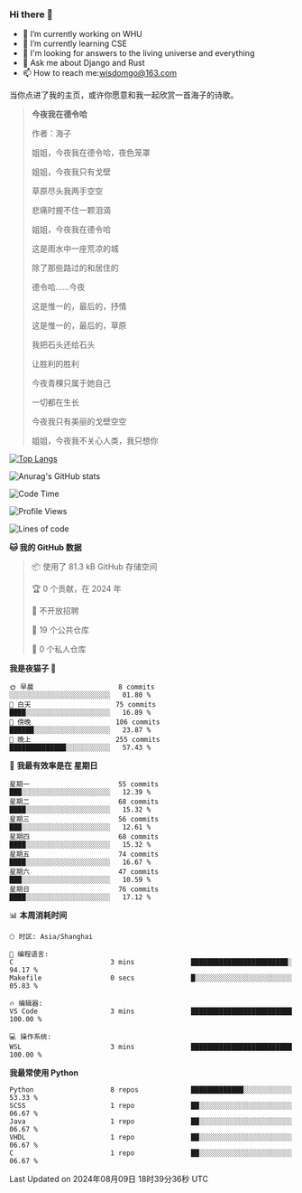 ### Hi there 👋



- 🔭 I’m currently working on WHU
- 🌱 I’m currently learning CSE
- 🤔 I'm looking for answers to the living universe and everything
- 💬 Ask me about Django and Rust
- 📫 How to reach me:wisdomgo@163.com

当你点进了我的主页，或许你愿意和我一起欣赏一首海子的诗歌。

>**今夜我在德令哈**
>
>作者：海子
>
>姐姐，今夜我在德令哈，夜色笼罩
>
>姐姐，今夜我只有戈壁
>
>草原尽头我两手空空
>
>悲痛时握不住一颗泪滴
>
>姐姐，今夜我在德令哈
>
>这是雨水中一座荒凉的城
>
>除了那些路过的和居住的
>
>德令哈......今夜
>
>这是惟一的，最后的，抒情
>
>这是惟一的，最后的，草原
>
>我把石头还给石头
>
>让胜利的胜利
>
>今夜青稞只属于她自己
>
>一切都在生长
>
>今夜我只有美丽的戈壁空空
>
>姐姐，今夜我不关心人类，我只想你



[![Top Langs](https://github-readme-stats.vercel.app/api/top-langs/?username=wisdomgo&theme=onedark)](https://github.com/anuraghazra/github-readme-stats)

![Anurag's GitHub stats](https://github-readme-stats.vercel.app/api?username=wisdomgo&hide=contribs,stars&theme=synthwave)

<!--START_SECTION:waka-->
![Code Time](http://img.shields.io/badge/Code%20Time-204%20hrs%208%20mins-blue)

![Profile Views](http://img.shields.io/badge/%E4%B8%AA%E4%BA%BA%E8%B5%84%E6%96%99%E8%A7%82%E7%9C%8B%E6%AC%A1%E6%95%B0-1-blue)

![Lines of code](https://img.shields.io/badge/%E4%BB%8E%E3%80%8CHello%20World%E3%80%8D%E8%B5%B7%E6%88%91%E5%B7%B2%E7%BB%8F%E5%86%99%E4%BA%86-635.1%20thousand%20%E8%A1%8C%E4%BB%A3%E7%A0%81-blue)

**🐱 我的 GitHub 数据** 

> 📦  使用了 81.3 kB GitHub 存储空间 
 > 
> 🏆 0 个贡献，在 2024 年
 > 
> 🚫 不开放招聘
 > 
> 📜 19 个公共仓库 
 > 
> 🔑 0 个私人仓库 
 > 
**我是夜猫子 🦉** 

```text
🌞 早晨                     8 commits           ░░░░░░░░░░░░░░░░░░░░░░░░░   01.80 % 
🌆 白天                     75 commits          ████░░░░░░░░░░░░░░░░░░░░░   16.89 % 
🌃 傍晚                     106 commits         ██████░░░░░░░░░░░░░░░░░░░   23.87 % 
🌙 晚上                     255 commits         ██████████████░░░░░░░░░░░   57.43 % 
```
📅 **我最有效率是在 星期日** 

```text
星期一                      55 commits          ███░░░░░░░░░░░░░░░░░░░░░░   12.39 % 
星期二                      68 commits          ████░░░░░░░░░░░░░░░░░░░░░   15.32 % 
星期三                      56 commits          ███░░░░░░░░░░░░░░░░░░░░░░   12.61 % 
星期四                      68 commits          ████░░░░░░░░░░░░░░░░░░░░░   15.32 % 
星期五                      74 commits          ████░░░░░░░░░░░░░░░░░░░░░   16.67 % 
星期六                      47 commits          ███░░░░░░░░░░░░░░░░░░░░░░   10.59 % 
星期日                      76 commits          ████░░░░░░░░░░░░░░░░░░░░░   17.12 % 
```


📊 **本周消耗时间** 

```text
🕑︎ 时区: Asia/Shanghai

💬 编程语言: 
C                        3 mins              ████████████████████████░   94.17 % 
Makefile                 0 secs              █░░░░░░░░░░░░░░░░░░░░░░░░   05.83 % 

🔥 编辑器: 
VS Code                  3 mins              █████████████████████████   100.00 % 

💻 操作系统: 
WSL                      3 mins              █████████████████████████   100.00 % 
```

**我最常使用 Python** 

```text
Python                   8 repos             █████████████░░░░░░░░░░░░   53.33 % 
SCSS                     1 repo              ██░░░░░░░░░░░░░░░░░░░░░░░   06.67 % 
Java                     1 repo              ██░░░░░░░░░░░░░░░░░░░░░░░   06.67 % 
VHDL                     1 repo              ██░░░░░░░░░░░░░░░░░░░░░░░   06.67 % 
C                        1 repo              ██░░░░░░░░░░░░░░░░░░░░░░░   06.67 % 
```




 Last Updated on 2024年08月09日 18时39分36秒 UTC
<!--END_SECTION:waka-->

